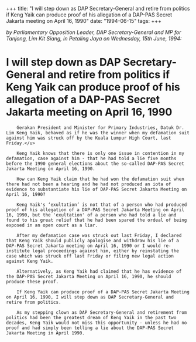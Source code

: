 +++ 
title: "I will step down as DAP Secretary-General and retire from politics if Keng Yaik can produce proof of his allegation of a DAP-PAS Secret Jakarta meeting on April 16, 1990"
date: "1994-06-15"
tags:
+++

_by Parliamentary Opposition Leader, DAP Secretary-General and MP for Tanjong, Lim Kit Siang, in Petaling Jaya on Wednesday, 15th June, 1994:_

# I will step down as DAP Secretary-General and retire from politics if Keng Yaik can produce proof of his allegation of a DAP-PAS Secret Jakarta meeting on April 16, 1990

		Gerakan President and Minister for Primary Industries, Datuk Dr. Lim Keng Yaik, behaved as if he was the winner when my defamation suit against him was struck off by the Kuala Lumpur High Court, last Friday.</u>

		Keng Yaik knows that there is only one issue in contention in my defamation, case against him - that he had told a lie five months before the 1990 general elections about the so-called DAP-PAS Secret Jakarta Meeting on April 16, 1990.

		How can Keng Yaik claim that he had won the defamation suit when there had not been a hearing and he had not produced an iota of evidence to substantiate his lie of DAP-PAS Secret Jakarta Meeting on April 16, 1990?

		Keng Yaik's ‘exultation’ is not that of a person who had produced proof of his allegation of a DAP-PAS Secret Jakarta Meeting on April 16, 1990, but the 'exultation' of a person who had told a lie and found to his great relief that he had been spared the ordeal of being exposed in an open court as a liar.

		After my defamation case was struck out last Friday, I declared that Keng Yaik should publicly apologise and withdraw his lie of a DAP-PAS Secret Jakarta meeting on April 16, 1990 or I would re-institute legal proceedings against him, either by reinstating the case which was struck off last Friday or filing new legal action against Keng Yaik.

		Alternatively, as Keng Yaik had claimed that he has evidence of the DAP-PAS Secret Jakarta Meeting on April 16, 1990, he should produce these proof.

		If Keng Yaik can produce proof of a DAP-PAS Secret Jakarta Meeting on April 16, 1990, I will step down as DAP Secretary-General and retire from politics.

		As my stepping clown as DAP Secretary-General and retirement from politics had been the greatest dream of Keng Yaik in the past two decades, Keng Yaik would not miss this opportunity - unless he had no proof and had simply been telling a lie about the DAP-PAS Secret Jakarta Meeting in April 1990.
 
